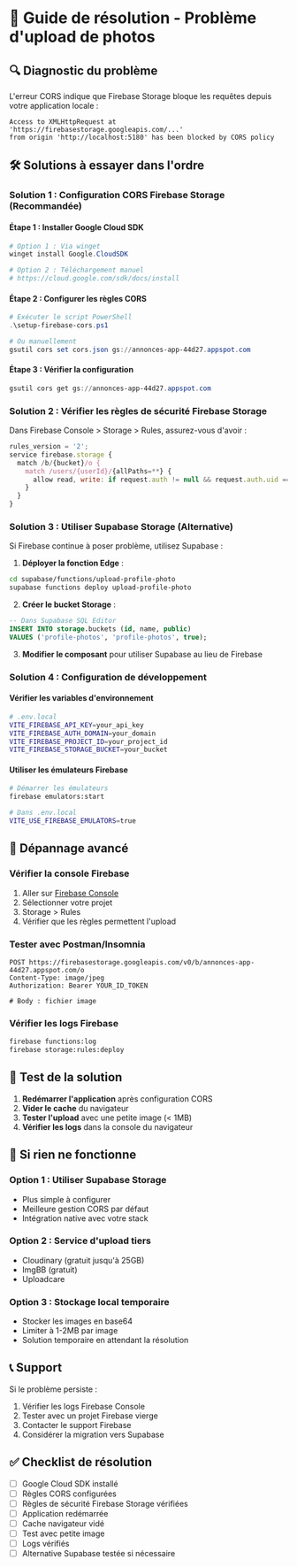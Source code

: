 # 🚨 Guide de résolution - Problème d'upload de photos

## 🔍 Diagnostic du problème

L'erreur CORS indique que Firebase Storage bloque les requêtes depuis votre application locale :
```
Access to XMLHttpRequest at 'https://firebasestorage.googleapis.com/...' 
from origin 'http://localhost:5180' has been blocked by CORS policy
```

## 🛠️ Solutions à essayer dans l'ordre

### Solution 1 : Configuration CORS Firebase Storage (Recommandée)

#### Étape 1 : Installer Google Cloud SDK
```powershell
# Option 1 : Via winget
winget install Google.CloudSDK

# Option 2 : Téléchargement manuel
# https://cloud.google.com/sdk/docs/install
```

#### Étape 2 : Configurer les règles CORS
```powershell
# Exécuter le script PowerShell
.\setup-firebase-cors.ps1

# Ou manuellement
gsutil cors set cors.json gs://annonces-app-44d27.appspot.com
```

#### Étape 3 : Vérifier la configuration
```powershell
gsutil cors get gs://annonces-app-44d27.appspot.com
```

### Solution 2 : Vérifier les règles de sécurité Firebase Storage

Dans Firebase Console > Storage > Rules, assurez-vous d'avoir :

```javascript
rules_version = '2';
service firebase.storage {
  match /b/{bucket}/o {
    match /users/{userId}/{allPaths=**} {
      allow read, write: if request.auth != null && request.auth.uid == userId;
    }
  }
}
```

### Solution 3 : Utiliser Supabase Storage (Alternative)

Si Firebase continue à poser problème, utilisez Supabase :

1. **Déployer la fonction Edge** :
```bash
cd supabase/functions/upload-profile-photo
supabase functions deploy upload-profile-photo
```

2. **Créer le bucket Storage** :
```sql
-- Dans Supabase SQL Editor
INSERT INTO storage.buckets (id, name, public) 
VALUES ('profile-photos', 'profile-photos', true);
```

3. **Modifier le composant** pour utiliser Supabase au lieu de Firebase

### Solution 4 : Configuration de développement

#### Vérifier les variables d'environnement
```bash
# .env.local
VITE_FIREBASE_API_KEY=your_api_key
VITE_FIREBASE_AUTH_DOMAIN=your_domain
VITE_FIREBASE_PROJECT_ID=your_project_id
VITE_FIREBASE_STORAGE_BUCKET=your_bucket
```

#### Utiliser les émulateurs Firebase
```bash
# Démarrer les émulateurs
firebase emulators:start

# Dans .env.local
VITE_USE_FIREBASE_EMULATORS=true
```

## 🔧 Dépannage avancé

### Vérifier la console Firebase
1. Aller sur [Firebase Console](https://console.firebase.google.com)
2. Sélectionner votre projet
3. Storage > Rules
4. Vérifier que les règles permettent l'upload

### Tester avec Postman/Insomnia
```http
POST https://firebasestorage.googleapis.com/v0/b/annonces-app-44d27.appspot.com/o
Content-Type: image/jpeg
Authorization: Bearer YOUR_ID_TOKEN

# Body : fichier image
```

### Vérifier les logs Firebase
```bash
firebase functions:log
firebase storage:rules:deploy
```

## 📱 Test de la solution

1. **Redémarrer l'application** après configuration CORS
2. **Vider le cache** du navigateur
3. **Tester l'upload** avec une petite image (< 1MB)
4. **Vérifier les logs** dans la console du navigateur

## 🚨 Si rien ne fonctionne

### Option 1 : Utiliser Supabase Storage
- Plus simple à configurer
- Meilleure gestion CORS par défaut
- Intégration native avec votre stack

### Option 2 : Service d'upload tiers
- Cloudinary (gratuit jusqu'à 25GB)
- ImgBB (gratuit)
- Uploadcare

### Option 3 : Stockage local temporaire
- Stocker les images en base64
- Limiter à 1-2MB par image
- Solution temporaire en attendant la résolution

## 📞 Support

Si le problème persiste :
1. Vérifier les logs Firebase Console
2. Tester avec un projet Firebase vierge
3. Contacter le support Firebase
4. Considérer la migration vers Supabase

## ✅ Checklist de résolution

- [ ] Google Cloud SDK installé
- [ ] Règles CORS configurées
- [ ] Règles de sécurité Firebase Storage vérifiées
- [ ] Application redémarrée
- [ ] Cache navigateur vidé
- [ ] Test avec petite image
- [ ] Logs vérifiés
- [ ] Alternative Supabase testée si nécessaire
